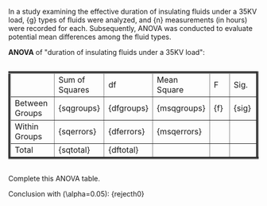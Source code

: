 
In a study examining the effective duration of insulating fluids under a 35KV load, {g} types of fluids were analyzed, and {n} measurements (in hours) were recorded for each. Subsequently, ANOVA was conducted to evaluate potential mean differences among the fluid types.


**ANOVA** of "duration of insulating fluids under a 35KV load":

<table style="border-collapse: collapse; width: 100%; display: inline-table; border: 10" border="5" >
    <colgroup>
      <col style="width: 25%">
      <col style="width: 15%;">
      <col style="width: 15%;">
      <col style="width: 15%;">
      <col style="width: 15%;">
      <col style="width: 15%;">
    </colgroup>
    <tbody>
      <tr>
        <td></td>
        <td>Sum of Squares</td>
        <td>df</td>
        <td>Mean Square</td>
        <td>F</td>
        <td>Sig.</td>
      </tr>
      <tr>
        <td>Between Groups</td>
        <td>{sqgroups}</td>
        <td>{dfgroups}</td>
        <td>{msqgroups}</td>
        <td>{f}</td>
        <td>{sig}</td>
      </tr>
      <tr>
        <td>Within Groups</td>
        <td>{sqerrors}</td>
        <td>{dferrors}</td>
        <td>{msqerrors}</td>
        <td></td>
        <td></td>
      </tr>
      <tr>
        <td>Total</td>
        <td>{sqtotal}</td>
        <td>{dftotal}</td>
        <td></td>
        <td></td>
        <td></td>
      </tr>
    </tbody>
  </table>

Complete this ANOVA table.

Conclusion with  \(\alpha=0.05\): {rejecth0}

